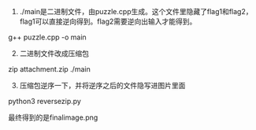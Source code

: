 1. ./main是二进制文件，由puzzle.cpp生成。这个文件里隐藏了flag1和flag2，flag1可以直接逆向得到。flag2需要逆向出输入才能得到。

g++ puzzle.cpp -o main

2. 二进制文件改成压缩包

zip attachment.zip ./main

3. 压缩包逆序一下，并将逆序之后的文件隐写进图片里面

python3 reversezip.py 

最终得到的是finalimage.png